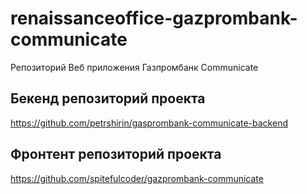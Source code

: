 # renaissanceoffice-gazprombank-communicate
Репозиторий Веб приложения Газпромбанк Communicate

## Бекенд репозиторий проекта
https://github.com/petrshirin/gasprombank-communicate-backend
## Фронтент репозиторий проекта
https://github.com/spitefulcoder/gazprombank-communicate

